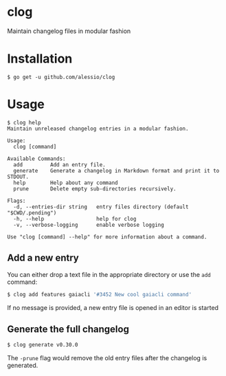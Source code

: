 # clog
Maintain changelog files in modular fashion 

# Installation

```
$ go get -u github.com/alessio/clog
```

# Usage

```
$ clog help
Maintain unreleased changelog entries in a modular fashion.

Usage:
  clog [command]

Available Commands:
  add         Add an entry file.
  generate    Generate a changelog in Markdown format and print it to STDOUT.
  help        Help about any command
  prune       Delete empty sub-directories recursively.

Flags:
  -d, --entries-dir string   entry files directory (default "$CWD/.pending")
  -h, --help                 help for clog
  -v, --verbose-logging      enable verbose logging

Use "clog [command] --help" for more information about a command.
```

## Add a new entry

You can either drop a text file in the appropriate directory or use the `add` command:

```bash
$ clog add features gaiacli '#3452 New cool gaiacli command'
```

If no message is provided, a new entry file is opened in an editor is started

## Generate the full changelog

```bash
$ clog generate v0.30.0
```

The `-prune` flag would remove the old entry files after the changelog is generated.
